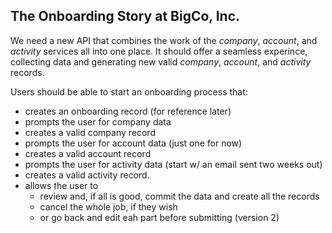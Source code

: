 ## The Onboarding Story at BigCo, Inc.

We need a new API that combines the work of the *company*, *account*, and *activity* services all into one place. It should offer a seamless experince, collecting data and generating new valid *company*, *account*, and *activity* records.

Users should be able to start an onboarding process that:

 * creates an onboarding record (for reference later)
 * prompts the user for company data
 * creates a valid company record
 * prompts the user for account data (just one for now)
 * creates a valid account record
 * prompts the user for activity data (start w/ an email sent two weeks out)
 * creates a valid activity record.
 * allows the user to 
   * review and, if all is good, commit the data and create all the records
   * cancel the whole job, if they wish
   * or go back and edit eah part before submitting (version 2)
